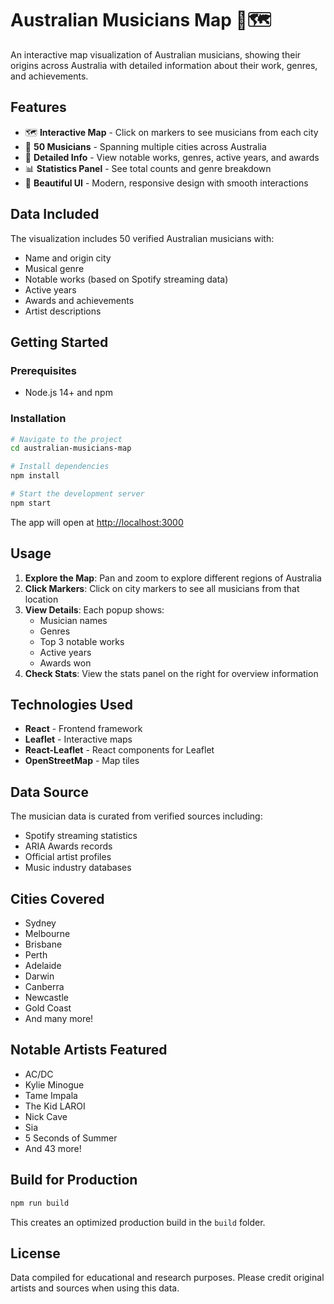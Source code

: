 # Australian Musicians Map 🎵🗺️

An interactive map visualization of Australian musicians, showing their origins across Australia with detailed information about their work, genres, and achievements.

## Features

- 🗺️ **Interactive Map** - Click on markers to see musicians from each city
- 📍 **50 Musicians** - Spanning multiple cities across Australia
- 🎸 **Detailed Info** - View notable works, genres, active years, and awards
- 📊 **Statistics Panel** - See total counts and genre breakdown
- 🎨 **Beautiful UI** - Modern, responsive design with smooth interactions

## Data Included

The visualization includes 50 verified Australian musicians with:
- Name and origin city
- Musical genre
- Notable works (based on Spotify streaming data)
- Active years
- Awards and achievements
- Artist descriptions

## Getting Started

### Prerequisites

- Node.js 14+ and npm

### Installation

```bash
# Navigate to the project
cd australian-musicians-map

# Install dependencies
npm install

# Start the development server
npm start
```

The app will open at [http://localhost:3000](http://localhost:3000)

## Usage

1. **Explore the Map**: Pan and zoom to explore different regions of Australia
2. **Click Markers**: Click on city markers to see all musicians from that location
3. **View Details**: Each popup shows:
   - Musician names
   - Genres
   - Top 3 notable works
   - Active years
   - Awards won
4. **Check Stats**: View the stats panel on the right for overview information

## Technologies Used

- **React** - Frontend framework
- **Leaflet** - Interactive maps
- **React-Leaflet** - React components for Leaflet
- **OpenStreetMap** - Map tiles

## Data Source

The musician data is curated from verified sources including:
- Spotify streaming statistics
- ARIA Awards records
- Official artist profiles
- Music industry databases

## Cities Covered

- Sydney
- Melbourne
- Brisbane
- Perth
- Adelaide
- Darwin
- Canberra
- Newcastle
- Gold Coast
- And many more!

## Notable Artists Featured

- AC/DC
- Kylie Minogue
- Tame Impala
- The Kid LAROI
- Nick Cave
- Sia
- 5 Seconds of Summer
- And 43 more!

## Build for Production

```bash
npm run build
```

This creates an optimized production build in the `build` folder.

## License

Data compiled for educational and research purposes. Please credit original artists and sources when using this data.
